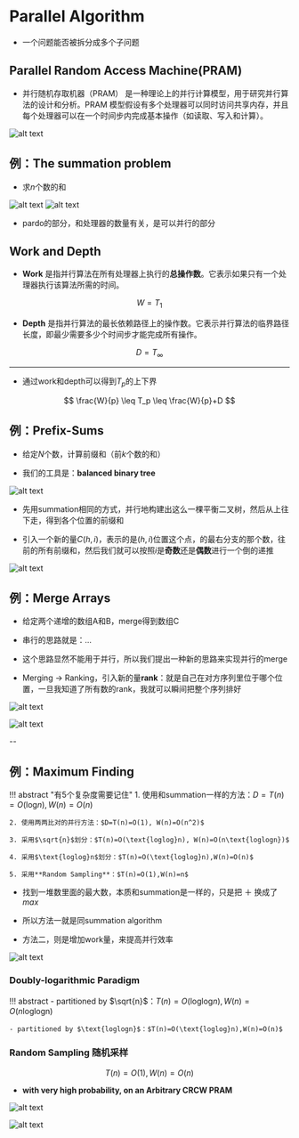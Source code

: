 # Parallel Algorithm


- 一个问题能否被拆分成多个子问题

## Parallel Random Access Machine(PRAM)

- 并行随机存取机器（PRAM） 是一种理论上的并行计算模型，用于研究并行算法的设计和分析。PRAM 模型假设有多个处理器可以同时访问共享内存，并且每个处理器可以在一个时间步内完成基本操作（如读取、写入和计算）。


![alt text](para_1.png)

## 例：The summation problem

- 求$n$个数的和

![alt text](para_2.png)
![alt text](para_3.png)

- pardo的部分，和处理器的数量有关，是可以并行的部分

## Work and Depth

- **Work** 是指并行算法在所有处理器上执行的**总操作数**。它表示如果只有一个处理器执行该算法所需的时间。

$$
W = T_1
$$

- **Depth** 是指并行算法的最长依赖路径上的操作数。它表示并行算法的临界路径长度，即最少需要多少个时间步才能完成所有操作。

$$
D = T_\infty
$$

---

- 通过work和depth可以得到$T_p$的上下界

$$
\frac{W}{p} \leq T_p \leq \frac{W}{p}+D
$$

## 例：Prefix-Sums

- 给定$N$个数，计算前缀和（前$k$个数的和）

- 我们的工具是：**balanced binary tree**

![alt text](para_7.png)

- 先用summation相同的方式，并行地构建出这么一棵平衡二叉树，然后从上往下走，得到各个位置的前缀和

- 引入一个新的量$C(h,i)$，表示的是$(h,i)$位置这个点，的最右分支的那个数，往前的所有前缀和，然后我们就可以按照$i$是**奇数**还是**偶数**进行一个倒的递推

![alt text](para_8.png)



## 例：Merge Arrays

- 给定两个递增的数组A和B，merge得到数组C

- 串行的思路就是：...

- 这个思路显然不能用于并行，所以我们提出一种新的思路来实现并行的merge

- Merging -> Ranking，引入新的量**rank**：就是自己在对方序列里位于哪个位置，一旦我知道了所有数的rank，我就可以瞬间把整个序列排好

![alt text](para_4.png)

![alt text](para_5.png)

--




## 例：Maximum Finding

!!! abstract "有5个复杂度需要记住"
    1. 使用和summation一样的方法：$D=T(n)=O(\text{log}n),W(n)=O(n)$

    2. 使用两两比对的并行方法：$D=T(n)=O(1), W(n)=O(n^2)$

    3. 采用$\sqrt{n}$划分：$T(n)=O(\text{loglog}n), W(n)=O(n\text{loglogn})$

    4. 采用$\text{loglog}n$划分：$T(n)=O(\text{loglog}n),W(n)=O(n)$

    5. 采用**Random Sampling**：$T(n)=O(1),W(n)=n$

- 找到一堆数里面的最大数，本质和summation是一样的，只是把 ＋ 换成了 *max*

- 所以方法一就是同summation algorithm

- 方法二，则是增加work量，来提高并行效率

![alt text](para_6.png)

### Doubly-logarithmic Paradigm

!!! abstract
    - partitioned by $\sqrt{n}$：$T(n)=O(\text{loglog}n), W(n)=O(n\text{loglogn})$

    - partitioned by $\text{loglogn}$：$T(n)=O(\text{loglog}n),W(n)=O(n)$


### Random Sampling 随机采样

$$
T(n)=O(1), W(n)=O(n)
$$

- **with very high probability, on an Arbitrary CRCW PRAM**

![alt text](para_9.png)

![alt text](para_10.png)